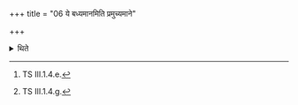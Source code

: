+++
title = "06 ये बध्यमानमिति प्रमुच्यमाने"

+++

<details><summary>थिते</summary>

6. When (the animal) is being released (form the sacrificial post, by the Śamitr̥) (he offers a libation) with ye badhyamānam...[^1] When (the animal) is being carried he offers a libation with pramucyamānā...[^2]  


[^1]: TS III.1.4.e.   

[^2]: TS III.1.4.g.
</details>
